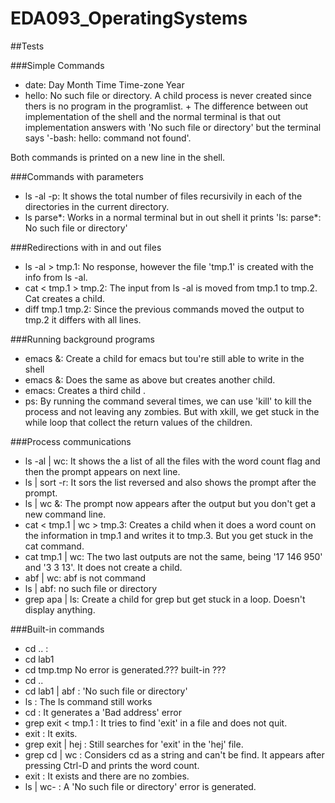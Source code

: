 # EDA093_OperatingSystems

##Tests

###Simple Commands

+ date: Day Month Time Time-zone Year
+ hello: No such file or directory. A child process is never created since thers is no program in the programlist.
      + The difference between out implementation of the shell and the normal terminal is that out implementation
        answers with 'No such file or directory' but the terminal says '-bash: hello: command not found'.

Both commands is printed on a new line in the shell. 

###Commands with parameters

+ ls -al -p: It shows the total number of files recursivily in each of the directories in the current directory.
+ ls parse*: Works in a normal terminal but in out shell it prints 'ls: parse*: No such file or directory'

###Redirections with in and out files

+ ls -al > tmp.1: No response, however the file 'tmp.1' is created with the info from ls -al.
+ cat < tmp.1 > tmp.2: The input from ls -al is moved from tmp.1 to tmp.2. Cat creates a child.
+ diff tmp.1 tmp.2: Since the previous commands moved the output to tmp.2 it differs with all lines.

###Running background programs

+ emacs &: Create a child for emacs but tou're still able to write in the shell
+ emacs &: Does the same as above but creates another child.
+ emacs: Creates a third child .
+ ps: By running the command several times, we can use 'kill' to kill the process and not leaving any zombies.
But with xkill, we get stuck in the while loop that collect the return values of the children.

###Process communications

+ ls -al | wc: It shows the a list of all the files with the word count flag and then the prompt appears on next line.
+ ls | sort -r: It sors the list reversed and also shows the prompt after the prompt.
+ ls | wc &: The prompt now appears after the output but you don't get a new command line.
+ cat < tmp.1 | wc > tmp.3: Creates a child when it does a word count on the information in tmp.1 and writes it to tmp.3.
But you get stuck in the cat command.
+ cat tmp.1 | wc: The two last outputs are not the same, being '17 146 950' and '3 3 13'. It does not create a child.
+ abf | wc: abf is not command
+ ls | abf: no such file or directory
+ grep apa | ls: Create a child for grep but get stuck in a loop. Doesn't display anything.

###Built-in commands

+ cd .. : 
+ cd lab1
+ cd tmp.tmp
No error is generated.??? built-in ???
+ cd ..
+ cd lab1 | abf : 'No such file or directory'
+ ls : The ls command still works
+ cd : It generates a 'Bad address' error
+ grep exit < tmp.1 : It tries to find 'exit' in a file and does not quit.
+   exit : It exits.
+ grep exit | hej : Still searches for 'exit' in the 'hej' file.
+ grep cd | wc : Considers cd as a string and can't be find. It appears after pressing Ctrl-D and prints the word count.
+ exit : It exists and there are no zombies.
+ ls | wc- : A 'No such file or directory' error is generated.
